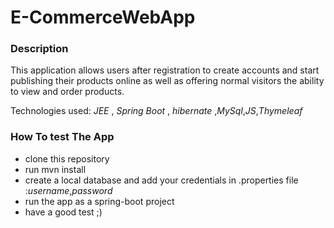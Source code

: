 # E-CommerceWebApp
### Description

This application allows users after registration to create accounts and start publishing their products online as well as offering normal visitors the ability to view and order products.

Technologies used: *JEE* , *Spring Boot* , *hibernate* ,*MySql*,*JS*,*Thymeleaf* 
### How To test The App
* clone this repository
* run mvn install
* create a local database and add your credentials in .properties file :*username*,*password*
* run the app as a spring-boot project
* have a good test ;)  
